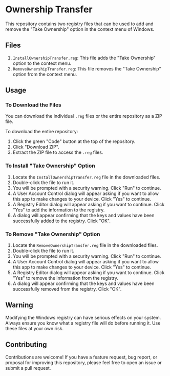 # Ownership Transfer

This repository contains two registry files that can be used to add and remove the "Take Ownership" option in the context menu of Windows.

## Files

1. `InstallOwnershipTransfer.reg`: This file adds the "Take Ownership" option to the context menu.
2. `RemoveOwnershipTransfer.reg`: This file removes the "Take Ownership" option from the context menu.

## Usage

### To Download the Files

You can download the individual `.reg` files or the entire repository as a ZIP file.

To download the entire repository:

1. Click the green "Code" button at the top of the repository.
2. Click "Download ZIP".
3. Extract the ZIP file to access the `.reg` files.

### To Install "Take Ownership" Option

1. Locate the `InstallOwnershipTransfer.reg` file in the downloaded files.
2. Double-click the file to run it.
3. You will be prompted with a security warning. Click "Run" to continue.
4. A User Account Control dialog will appear asking if you want to allow this app to make changes to your device. Click "Yes" to continue.
5. A Registry Editor dialog will appear asking if you want to continue. Click "Yes" to add the information to the registry.
6. A dialog will appear confirming that the keys and values have been successfully added to the registry. Click "OK".

### To Remove "Take Ownership" Option

1. Locate the `RemoveOwnershipTransfer.reg` file in the downloaded files.
2. Double-click the file to run it.
3. You will be prompted with a security warning. Click "Run" to continue.
4. A User Account Control dialog will appear asking if you want to allow this app to make changes to your device. Click "Yes" to continue.
5. A Registry Editor dialog will appear asking if you want to continue. Click "Yes" to remove the information from the registry.
6. A dialog will appear confirming that the keys and values have been successfully removed from the registry. Click "OK".

## Warning

Modifying the Windows registry can have serious effects on your system. Always ensure you know what a registry file will do before running it. Use these files at your own risk.

## Contributing

Contributions are welcome! If you have a feature request, bug report, or proposal for improving this repository, please feel free to open an issue or submit a pull request.
